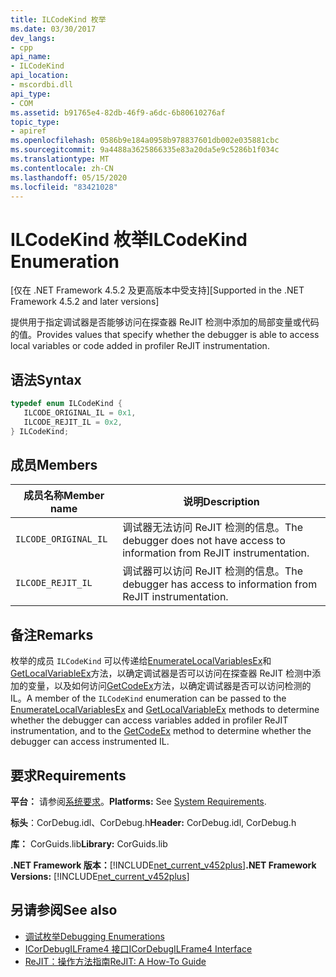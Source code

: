 ```yaml
---
title: ILCodeKind 枚举
ms.date: 03/30/2017
dev_langs:
- cpp
api_name:
- ILCodeKind
api_location:
- mscordbi.dll
api_type:
- COM
ms.assetid: b91765e4-82db-46f9-a6dc-6b80610276af
topic_type:
- apiref
ms.openlocfilehash: 0586b9e184a0958b978837601db002e035881cbc
ms.sourcegitcommit: 9a4488a3625866335e83a20da5e9c5286b1f034c
ms.translationtype: MT
ms.contentlocale: zh-CN
ms.lasthandoff: 05/15/2020
ms.locfileid: "83421028"
---
```

# <a name="ilcodekind-enumeration"></a><span data-ttu-id="ec1c9-102">ILCodeKind 枚举</span><span class="sxs-lookup"><span data-stu-id="ec1c9-102">ILCodeKind Enumeration</span></span>
<span data-ttu-id="ec1c9-103">[仅在 .NET Framework 4.5.2 及更高版本中受支持]</span><span class="sxs-lookup"><span data-stu-id="ec1c9-103">[Supported in the .NET Framework 4.5.2 and later versions]</span></span>  
  
 <span data-ttu-id="ec1c9-104">提供用于指定调试器是否能够访问在探查器 ReJIT 检测中添加的局部变量或代码的值。</span><span class="sxs-lookup"><span data-stu-id="ec1c9-104">Provides values that specify whether the debugger is able to access local variables or code added in profiler ReJIT instrumentation.</span></span>  
  
## <a name="syntax"></a><span data-ttu-id="ec1c9-105">语法</span><span class="sxs-lookup"><span data-stu-id="ec1c9-105">Syntax</span></span>  
  
```cpp
typedef enum ILCodeKind {  
   ILCODE_ORIGINAL_IL = 0x1,  
   ILCODE_REJIT_IL = 0x2,  
} ILCodeKind;  
```  
  
## <a name="members"></a><span data-ttu-id="ec1c9-106">成员</span><span class="sxs-lookup"><span data-stu-id="ec1c9-106">Members</span></span>  
  
|<span data-ttu-id="ec1c9-107">成员名称</span><span class="sxs-lookup"><span data-stu-id="ec1c9-107">Member name</span></span>|<span data-ttu-id="ec1c9-108">说明</span><span class="sxs-lookup"><span data-stu-id="ec1c9-108">Description</span></span>|  
|-----------------|-----------------|  
|`ILCODE_ORIGINAL_IL`|<span data-ttu-id="ec1c9-109">调试器无法访问 ReJIT 检测的信息。</span><span class="sxs-lookup"><span data-stu-id="ec1c9-109">The debugger does not have access to information from ReJIT instrumentation.</span></span>|  
|`ILCODE_REJIT_IL`|<span data-ttu-id="ec1c9-110">调试器可以访问 ReJIT 检测的信息。</span><span class="sxs-lookup"><span data-stu-id="ec1c9-110">The debugger has access to information from ReJIT instrumentation.</span></span>|  
  
## <a name="remarks"></a><span data-ttu-id="ec1c9-111">备注</span><span class="sxs-lookup"><span data-stu-id="ec1c9-111">Remarks</span></span>  
 <span data-ttu-id="ec1c9-112">枚举的成员 `ILCodeKind` 可以传递给[EnumerateLocalVariablesEx](icordebugilframe4-enumeratelocalvariablesex-method.md)和[GetLocalVariableEx](icordebugilframe4-getlocalvariableex-method.md)方法，以确定调试器是否可以访问在探查器 ReJIT 检测中添加的变量，以及如何访问[GetCodeEx](icordebugilframe4-getcodeex-method.md)方法，以确定调试器是否可以访问检测的 IL。</span><span class="sxs-lookup"><span data-stu-id="ec1c9-112">A member of the `ILCodeKind` enumeration can be passed to the [EnumerateLocalVariablesEx](icordebugilframe4-enumeratelocalvariablesex-method.md) and [GetLocalVariableEx](icordebugilframe4-getlocalvariableex-method.md) methods to determine whether the debugger can access variables added in profiler ReJIT instrumentation, and to the [GetCodeEx](icordebugilframe4-getcodeex-method.md) method to determine whether the debugger can access instrumented IL.</span></span>  
  
## <a name="requirements"></a><span data-ttu-id="ec1c9-113">要求</span><span class="sxs-lookup"><span data-stu-id="ec1c9-113">Requirements</span></span>  
 <span data-ttu-id="ec1c9-114">**平台：** 请参阅[系统要求](../../get-started/system-requirements.md)。</span><span class="sxs-lookup"><span data-stu-id="ec1c9-114">**Platforms:** See [System Requirements](../../get-started/system-requirements.md).</span></span>  
  
 <span data-ttu-id="ec1c9-115">**标头**：CorDebug.idl、CorDebug.h</span><span class="sxs-lookup"><span data-stu-id="ec1c9-115">**Header:** CorDebug.idl, CorDebug.h</span></span>  
  
 <span data-ttu-id="ec1c9-116">**库：** CorGuids.lib</span><span class="sxs-lookup"><span data-stu-id="ec1c9-116">**Library:** CorGuids.lib</span></span>  
  
 <span data-ttu-id="ec1c9-117">**.NET Framework 版本：**[!INCLUDE[net_current_v452plus](../../../../includes/net-current-v452plus-md.md)]</span><span class="sxs-lookup"><span data-stu-id="ec1c9-117">**.NET Framework Versions:** [!INCLUDE[net_current_v452plus](../../../../includes/net-current-v452plus-md.md)]</span></span>  
  
## <a name="see-also"></a><span data-ttu-id="ec1c9-118">另请参阅</span><span class="sxs-lookup"><span data-stu-id="ec1c9-118">See also</span></span>

- [<span data-ttu-id="ec1c9-119">调试枚举</span><span class="sxs-lookup"><span data-stu-id="ec1c9-119">Debugging Enumerations</span></span>](debugging-enumerations.md)
- [<span data-ttu-id="ec1c9-120">ICorDebugILFrame4 接口</span><span class="sxs-lookup"><span data-stu-id="ec1c9-120">ICorDebugILFrame4 Interface</span></span>](icordebugilframe4-interface.md)
- [<span data-ttu-id="ec1c9-121">ReJIT：操作方法指南</span><span class="sxs-lookup"><span data-stu-id="ec1c9-121">ReJIT: A How-To Guide</span></span>](https://docs.microsoft.com/archive/blogs/davbr/rejit-a-how-to-guide)
